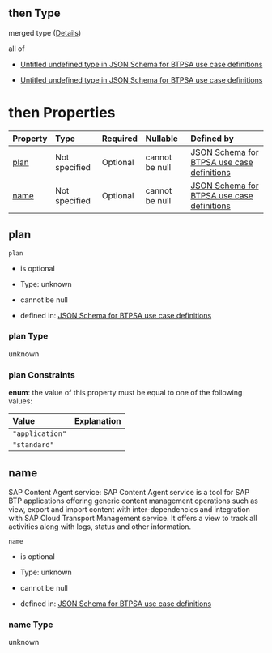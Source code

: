 ## then Type

merged type ([Details](btpsa-usecase-properties-services-items-allof-1-then-allof-24-then.md))

all of

*   [Untitled undefined type in JSON Schema for BTPSA use case definitions](btpsa-usecase-properties-services-items-allof-1-then-allof-24-then-allof-0.md "check type definition")

*   [Untitled undefined type in JSON Schema for BTPSA use case definitions](btpsa-usecase-properties-services-items-allof-1-then-allof-24-then-allof-1.md "check type definition")

# then Properties

| Property      | Type          | Required | Nullable       | Defined by                                                                                                                                                                                                            |
| :------------ | :------------ | :------- | :------------- | :-------------------------------------------------------------------------------------------------------------------------------------------------------------------------------------------------------------------- |
| [plan](#plan) | Not specified | Optional | cannot be null | [JSON Schema for BTPSA use case definitions](btpsa-usecase-properties-services-items-allof-1-then-allof-24-then-properties-plan.md "undefined#/properties/services/items/allOf/1/then/allOf/24/then/properties/plan") |
| [name](#name) | Not specified | Optional | cannot be null | [JSON Schema for BTPSA use case definitions](btpsa-usecase-properties-services-items-allof-1-then-allof-24-then-properties-name.md "undefined#/properties/services/items/allOf/1/then/allOf/24/then/properties/name") |

## plan



`plan`

*   is optional

*   Type: unknown

*   cannot be null

*   defined in: [JSON Schema for BTPSA use case definitions](btpsa-usecase-properties-services-items-allof-1-then-allof-24-then-properties-plan.md "undefined#/properties/services/items/allOf/1/then/allOf/24/then/properties/plan")

### plan Type

unknown

### plan Constraints

**enum**: the value of this property must be equal to one of the following values:

| Value           | Explanation |
| :-------------- | :---------- |
| `"application"` |             |
| `"standard"`    |             |

## name

SAP Content Agent service: SAP Content Agent service is a tool for SAP BTP applications offering generic content management operations such as view, export and import content with inter-dependencies and integration with SAP Cloud Transport Management service. It offers a view to track all activities along with logs, status and other information.

`name`

*   is optional

*   Type: unknown

*   cannot be null

*   defined in: [JSON Schema for BTPSA use case definitions](btpsa-usecase-properties-services-items-allof-1-then-allof-24-then-properties-name.md "undefined#/properties/services/items/allOf/1/then/allOf/24/then/properties/name")

### name Type

unknown
